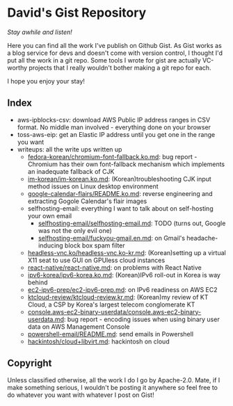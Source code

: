 # David's Gist Repository
*Stay awhile and listen!*

Here you can find all the work I've publish on Github Gist. As Gist works as a
blog service for devs and doesn't come with version control, I thought I'd put
all the work in a git repo. Some tools I wrote for gist are actually VC-worthy
projects that I really wouldn't bother making a git repo for each.

I hope you enjoy your stay!

## Index
- aws-ipblocks-csv: download AWS Public IP address ranges in CSV format. No
  middle man involved - everything done on your browser
- toss-aws-eip: get an Elastic IP address until you get one in the range you
  want
- writeups: all the write ups written up
  - [fedora-korean/chromium-font-fallback.ko.md](writeups/fedora-korean/chromium-font-fallback.ko.md):
    bug report - Chromium has their own font-fallback mechanism which implements
    an inadequate fallback of CJK
  - [im-korean/im-korean.ko.md](writeups/im-korean/im-korean.ko.md):
    (Korean)troubleshooting CJK input method issues on Linux desktop environment
  - [google-calendar-flairs/README.ko.md](writeups/google-calendar-flairs/README.ko.md):
    reverse engineering and extracting Gogole Calendar's flair images
  - selfhosting-email: everything I want to talk about on self-hosting your own
    email
    - [selfhosting-email/selfhosting-email.md](writeups/selfhosting-email/selfhosting-email.md):
      TODO (turns out, Google was not the only evil one)
    - [selfhosting-email/fuckyou-gmail.en.md](writeups/selfhosting-email/fuckyou-gmail.en.md):
      on Gmail's headache-inducing block box spam filter
  - [headless-vnc.ko/headless-vnc.ko-kr.md](writeups/headless-vnc.ko/headless-vnc.ko-kr.md):
    (Korean)setting up a virtual X11 seat to use GUI on GPUless cloud instances
  - [react-native/react-native.md](writeups/react-native/react-native.md): on
    problems with React Native
  - [ipv6-korea/ipv6-korea.ko.md](writeups/ipv6-korea/ipv6-korea.ko.md):
    (Korean)IPv6 roll-out in Korea is way behind
  - [ec2-ipv6-prep/ec2-ipv6-prep.md](writeups/ec2-ipv6-prep/ec2-ipv6-prep.md):
    on IPv6 readiness on AWS EC2
  - [ktcloud-review/ktcloud-review.kr.md](writeups/ktcloud-review/ktcloud-review.kr.md):
    (Korean)my review of KT Cloud, a CSP by Korea's largest telecom conglomerate
    KT
  - [console.aws-ec2-binary-userdata/console.aws-ec2-binary-userdata.md](writeups/console.aws-ec2-binary-userdata/console.aws-ec2-binary-userdata.md):
    bug report - encoding issues when using binary user data on AWS Management
    Console
  - [powershell-email/README.md](writeups/powershell-email/README.md): send
    emails in Powershell
  - [hackintosh/cloud+libvirt.md](writeups/hackintosh/cloud+libvirt.md):
    hackintosh on cloud

## Copyright
Unless classified otherwise, all the work I do I go by Apache-2.0. Mate, if I
make something serious, I wouldn't be posting it anywhere so feel free to do
whatever you want with whatever I post on Gist!
